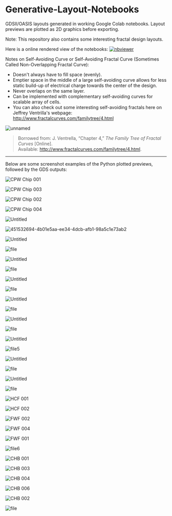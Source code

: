 # Generative-Layout-Notebooks
GDSII/OASIS layouts generated in working Google Colab notebooks. Layout previews are plotted as 2D graphics before exporting. 

Note: This repository also contains some interesting fractal design layouts.

Here is a online rendered view of the notebooks: [![nbviewer](https://raw.githubusercontent.com/jupyter/design/master/logos/Badges/nbviewer_badge.svg)](https://nbviewer.org/github/OJB-Quantum/Generative-Layout-Notebooks/tree/main/)

Notes on Self-Avoiding Curve or Self-Avoiding Fractal Curve (Sometimes Called Non-Overlapping Fractal Curve): 
- Doesn't always have to fill space (evenly). 
- Emptier space in the middle of a large self-avoiding curve allows for less static build-up of electrical charge towards the center of the design.
- Never overlaps on the same layer.
- Can be implemented with complementary self-avoiding curves for scalable array of cells.
- You can also check out some interesting self-avoiding fractals here on Jeffrey Ventrilla's webpage: http://www.fractalcurves.com/familytree/4.html

![unnamed](https://github.com/user-attachments/assets/b75e9abc-a477-4e28-b51d-3f6a6e391829)

> Borrowed from: J. Ventrella, “Chapter 4,” *The Family Tree of Fractal Curves* [Online].  
Available: http://www.fractalcurves.com/familytree/4.html.  

---
Below are some screenshot examples of the Python plotted previews, followed by the GDS outputs:

![CPW Chip 001](https://github.com/user-attachments/assets/e8e0ee21-a4e5-4349-a084-b252daf7ad55)

![CPW Chip 003](https://github.com/user-attachments/assets/200dd718-0b7c-49b2-89cf-a13ade46fdd0)

![CPW Chip 002](https://github.com/user-attachments/assets/4f3f01d6-2386-4377-a43f-71945412eebf)

![CPW Chip 004](https://github.com/user-attachments/assets/c60dc36a-1aeb-47a0-a5be-764f6969a957)

![Untitled](https://github.com/user-attachments/assets/dd77a00b-db61-4389-b1dc-a9404e1f1725)

![451532694-4b01e5aa-ee34-4dcb-afb1-98a5c1e73ab2](https://github.com/user-attachments/assets/0a038847-e73e-4a78-b89d-ce68ac865c29)

![Untitled](https://github.com/user-attachments/assets/6f47c2bc-ddd7-45c9-84d1-40686095f1d5)

![file](https://github.com/user-attachments/assets/a1a4c68e-f5ad-4999-a9ea-a365c2569019)


![Untitled](https://github.com/user-attachments/assets/23d94397-67ee-4c0d-a6ff-5604bd7897df)

![file](https://github.com/user-attachments/assets/ee03bebd-dc7a-468c-86ce-e8d2d11d361c)


![Untitled](https://github.com/user-attachments/assets/2b7b9b27-eec2-40ad-b840-6ea9612fc35d)

![file](https://github.com/user-attachments/assets/465e169c-f214-4eba-a7cd-85fbbfa807ef)

![Untitled](https://github.com/user-attachments/assets/3b2dd6a7-814d-4e1b-abfd-d47cb51b74fc)

![file](https://github.com/user-attachments/assets/b75ba2ed-ed5a-4a0f-8812-a18d399bd67b)



![Untitled](https://github.com/user-attachments/assets/2c451882-4bb2-4d39-9812-3ae590752404)


![file](https://github.com/user-attachments/assets/31a5f728-a4ca-4b40-8da8-b4487d3f5231)

![Untitled](https://github.com/user-attachments/assets/f6fee5b1-2bf6-4193-b75b-f93a11f394c8)


![file5](https://github.com/user-attachments/assets/bbad1bc8-0ab7-4c5f-9c82-d4955beb5621)

![Untitled](https://github.com/user-attachments/assets/df5ed1c5-03da-4d55-9e7a-04ed6d2ef4da)

![file](https://github.com/user-attachments/assets/84715e6a-ee03-472a-bf6e-7bad8cb29275)

![Untitled](https://github.com/user-attachments/assets/cd465306-61b2-4ead-a2d7-b911c4c370a1)

![file](https://github.com/user-attachments/assets/f12fa2e5-8016-42ef-b1bc-f3cc0fb4482e)


![HCF 001](https://github.com/user-attachments/assets/7b4c8354-4361-4347-a872-b064483bdebf)

![HCF 002](https://github.com/user-attachments/assets/23231a54-5ad1-424d-a99b-b0f015e2d29a)


![FWF 002](https://github.com/user-attachments/assets/b11879b3-e017-4157-bb2a-e4dae9f588d2)

![FWF 004](https://github.com/user-attachments/assets/49b5d4a0-d15f-46f6-a0db-550e4a01f7f0)

![FWF 001](https://github.com/user-attachments/assets/ffc1f102-5382-4059-bc8c-6d037bdd2e4a)

![file6](https://github.com/user-attachments/assets/4857b2d2-fe9e-4658-b2f7-f347383eb59c)


![CHB 001](https://github.com/user-attachments/assets/d15ab485-17b7-4a20-bf2b-c336d17acc39)

![CHB 003](https://github.com/user-attachments/assets/c4ff9f10-e4c0-462d-99b0-0fb7b8949733)

![CHB 004](https://github.com/user-attachments/assets/cd3f5f4f-2014-4bcd-9f6d-d6524ac64e91)

![CHB 006](https://github.com/user-attachments/assets/b68c1ecc-990b-4e5a-8666-dc04e958445d)


![CHB 002](https://github.com/user-attachments/assets/4f7c87cf-a630-4bbd-913f-d00828b5f63d)

![file](https://github.com/user-attachments/assets/6eb4cb3e-b378-47e0-b2ba-fb2f58abfc2e)



